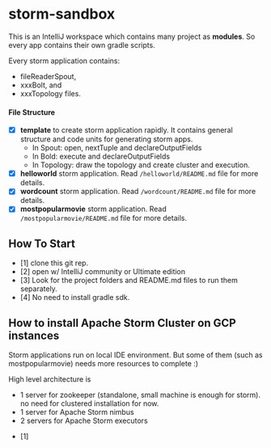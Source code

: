 # storm-sandbox
This is an IntelliJ workspace which contains many project as **modules**. So every app contains their own gradle scripts.

Every storm application contains:
 * fileReaderSpout,
 * xxxBolt, and
 * xxxTopology files.

#### File Structure

- [x] **template** to create storm application rapidly. It contains general structure and code units for generating storm apps.<br> 
    - In Spout: open, nextTuple and declareOutputFields <br>
    - In Bold: execute and declareOutputFields <br>
    - In Topology: draw the topology and create cluster and execution.
- [x] **helloworld** storm application. Read `/helloworld/README.md` file for more details.
- [x] **wordcount** storm application. Read `/wordcount/README.md` file for more details.
- [x] **mostpopularmovie** storm application. Read `/mostpopularmovie/README.md` file for more details.  

## How To Start
- [1] clone this git rep.
- [2] open w/ IntelliJ community or Ultimate edition
- [3] Look for the project folders and README.md files to run them separately.
- [4] No need to install gradle sdk. 


## How to install Apache Storm Cluster on GCP instances
Storm applications run on local IDE environment. But some of them (such as mostpopularmovie) needs more resources to complete :)

High level architecture is
* 1 server for zookeeper (standalone, small machine is enough for storm). no need for clustered installation for now.
* 1 server for Apache Storm nimbus
* 2 servers for Apache Storm executors

- [1] 
